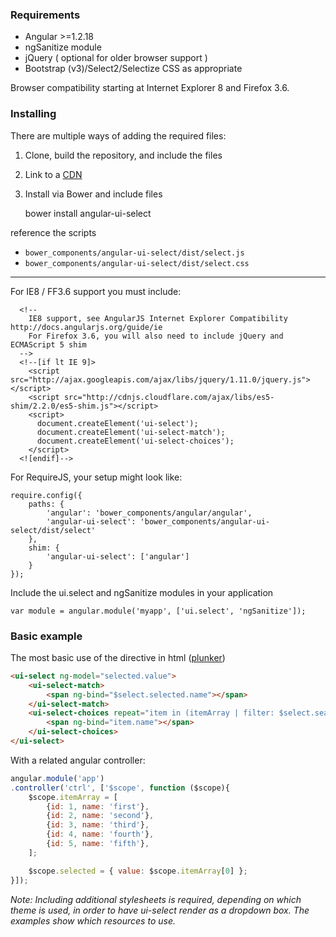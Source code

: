 ### Requirements

- Angular >=1.2.18
- ngSanitize module
- jQuery ( optional for older browser support )
- Bootstrap (v3)/Select2/Selectize CSS as appropriate

Browser compatibility starting at Internet Explorer 8 and Firefox 3.6.


### Installing

There are multiple ways of adding the required files:

1) Clone, build the repository, and include the files

2) Link to a [CDN](https://cdnjs.com/libraries/angular-ui-select)

3) Install via Bower and include files

    bower install angular-ui-select
    
reference the scripts 

- `bower_components/angular-ui-select/dist/select.js`
- `bower_components/angular-ui-select/dist/select.css` 

---

For IE8 / FF3.6 support you must include:

      <!--
        IE8 support, see AngularJS Internet Explorer Compatibility http://docs.angularjs.org/guide/ie
        For Firefox 3.6, you will also need to include jQuery and ECMAScript 5 shim
      -->
      <!--[if lt IE 9]>
        <script src="http://ajax.googleapis.com/ajax/libs/jquery/1.11.0/jquery.js"></script>
        <script src="http://cdnjs.cloudflare.com/ajax/libs/es5-shim/2.2.0/es5-shim.js"></script>
        <script>
          document.createElement('ui-select');
          document.createElement('ui-select-match');
          document.createElement('ui-select-choices');
        </script>
      <![endif]-->

For RequireJS, your setup might look like:

    require.config({
        paths: {
            'angular': 'bower_components/angular/angular',
            'angular-ui-select': 'bower_components/angular-ui-select/dist/select'
        },
        shim: {
            'angular-ui-select': ['angular']
        }
    });


Include the ui.select and ngSanitize modules in your application

    var module = angular.module('myapp', ['ui.select', 'ngSanitize']);

### Basic example
The most basic use of the directive in html ([plunker](http://plnkr.co/edit/K9alAMAzvUqCY7Or8RwY?p=preview))
```html
<ui-select ng-model="selected.value">
    <ui-select-match>
        <span ng-bind="$select.selected.name"></span>
    </ui-select-match>
    <ui-select-choices repeat="item in (itemArray | filter: $select.search) track by item.id">
        <span ng-bind="item.name"></span>
    </ui-select-choices>
</ui-select>
```
With a related angular controller:
```javascript
angular.module('app')
.controller('ctrl', ['$scope', function ($scope){
    $scope.itemArray = [
        {id: 1, name: 'first'},
        {id: 2, name: 'second'},
        {id: 3, name: 'third'},
        {id: 4, name: 'fourth'},
        {id: 5, name: 'fifth'},
    ];

    $scope.selected = { value: $scope.itemArray[0] };
}]);
```

_Note: Including additional stylesheets is required, depending on which theme is used, in order to have ui-select render as a dropdown box. The examples show which resources to use._